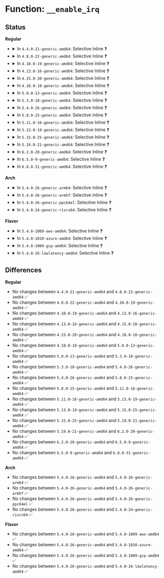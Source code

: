 # Function: <code>__enable_irq</code>

## Status
<b>Regular</b>
<ul>
<li>
<details>
<summary>In <code>4.4.0-21-generic-amd64</code>: Selective Inline ❓</summary>

```c
void __enable_irq(struct irq_desc * desc)
```

```json
{
  "name": "__enable_irq",
  "collision_type": "Unique Global",
  "inline_type": "Selective",
  "funcs": [
    {
      "addr": 18446744071579747104,
      "name": "__enable_irq",
      "external": true,
      "loc": "kernel/irq/manage.c:513",
      "file": "kernel/irq/manage.c",
      "inline": "not declared, inlined",
      "caller_inline": [],
      "caller_func": [
        "kernel/irq/manage.c:enable_irq",
        "kernel/irq/manage.c:__setup_irq",
        "kernel/irq/pm.c:resume_irqs"
      ]
    }
  ],
  "symbols": [
    {
      "addr": 18446744071579747104,
      "name": "__enable_irq",
      "section": ".text",
      "bind": "STB_GLOBAL",
      "size": 108
    }
  ]
}
```
</details>
</li>
<li>
<details>
<summary>In <code>4.8.0-22-generic-amd64</code>: Selective Inline ❓</summary>

```c
void __enable_irq(struct irq_desc * desc)
```

```json
{
  "name": "__enable_irq",
  "collision_type": "Unique Global",
  "inline_type": "Selective",
  "funcs": [
    {
      "addr": 18446744071579769392,
      "name": "__enable_irq",
      "external": true,
      "loc": "kernel/irq/manage.c:527",
      "file": "kernel/irq/manage.c",
      "inline": "not declared, inlined",
      "caller_inline": [],
      "caller_func": [
        "kernel/irq/manage.c:__setup_irq",
        "kernel/irq/manage.c:enable_irq",
        "kernel/irq/pm.c:resume_irqs"
      ]
    }
  ],
  "symbols": [
    {
      "addr": 18446744071579769392,
      "name": "__enable_irq",
      "section": ".text",
      "bind": "STB_GLOBAL",
      "size": 108
    }
  ]
}
```
</details>
</li>
<li>
<details>
<summary>In <code>4.10.0-19-generic-amd64</code>: Selective Inline ❓</summary>

```c
void __enable_irq(struct irq_desc * desc)
```

```json
{
  "name": "__enable_irq",
  "collision_type": "Unique Global",
  "inline_type": "Selective",
  "funcs": [
    {
      "addr": 18446744071579796336,
      "name": "__enable_irq",
      "external": true,
      "loc": "kernel/irq/manage.c:527",
      "file": "kernel/irq/manage.c",
      "inline": "not declared, inlined",
      "caller_inline": [],
      "caller_func": [
        "kernel/irq/manage.c:__setup_irq",
        "kernel/irq/manage.c:enable_irq",
        "kernel/irq/pm.c:resume_irqs"
      ]
    }
  ],
  "symbols": [
    {
      "addr": 18446744071579796336,
      "name": "__enable_irq",
      "section": ".text",
      "bind": "STB_GLOBAL",
      "size": 93
    }
  ]
}
```
</details>
</li>
<li>
<details>
<summary>In <code>4.13.0-16-generic-amd64</code>: Selective Inline ❓</summary>

```c
void __enable_irq(struct irq_desc * desc)
```

```json
{
  "name": "__enable_irq",
  "collision_type": "Unique Global",
  "inline_type": "Selective",
  "funcs": [
    {
      "addr": 18446744071579793584,
      "name": "__enable_irq",
      "external": true,
      "loc": "kernel/irq/manage.c:498",
      "file": "kernel/irq/manage.c",
      "inline": "not declared, inlined",
      "caller_inline": [],
      "caller_func": [
        "kernel/irq/manage.c:__setup_irq",
        "kernel/irq/manage.c:enable_irq",
        "kernel/irq/pm.c:resume_irqs"
      ]
    }
  ],
  "symbols": [
    {
      "addr": 18446744071579793584,
      "name": "__enable_irq",
      "section": ".text",
      "bind": "STB_GLOBAL",
      "size": 81
    }
  ]
}
```
</details>
</li>
<li>
<details>
<summary>In <code>4.15.0-20-generic-amd64</code>: Selective Inline ❓</summary>

```c
void __enable_irq(struct irq_desc * desc)
```

```json
{
  "name": "__enable_irq",
  "collision_type": "Unique Global",
  "inline_type": "Selective",
  "funcs": [
    {
      "addr": 18446744071579827248,
      "name": "__enable_irq",
      "external": true,
      "loc": "kernel/irq/manage.c:526",
      "file": "kernel/irq/manage.c",
      "inline": "not declared, inlined",
      "caller_inline": [],
      "caller_func": [
        "kernel/irq/manage.c:__setup_irq",
        "kernel/irq/manage.c:enable_irq",
        "kernel/irq/pm.c:resume_irqs"
      ]
    }
  ],
  "symbols": [
    {
      "addr": 18446744071579827248,
      "name": "__enable_irq",
      "section": ".text",
      "bind": "STB_GLOBAL",
      "size": 84
    }
  ]
}
```
</details>
</li>
<li>
<details>
<summary>In <code>4.18.0-10-generic-amd64</code>: Selective Inline ❓</summary>

```c
void __enable_irq(struct irq_desc * desc)
```

```json
{
  "name": "__enable_irq",
  "collision_type": "Unique Global",
  "inline_type": "Selective",
  "funcs": [
    {
      "addr": 18446744071579861104,
      "name": "__enable_irq",
      "external": true,
      "loc": "kernel/irq/manage.c:559",
      "file": "kernel/irq/manage.c",
      "inline": "not declared, inlined",
      "caller_inline": [],
      "caller_func": [
        "kernel/irq/manage.c:__setup_irq",
        "kernel/irq/manage.c:enable_irq",
        "kernel/irq/pm.c:resume_irqs"
      ]
    }
  ],
  "symbols": [
    {
      "addr": 18446744071579861104,
      "name": "__enable_irq",
      "section": ".text",
      "bind": "STB_GLOBAL",
      "size": 84
    }
  ]
}
```
</details>
</li>
<li>
<details>
<summary>In <code>5.0.0-13-generic-amd64</code>: Selective Inline ❓</summary>

```c
void __enable_irq(struct irq_desc * desc)
```

```json
{
  "name": "__enable_irq",
  "collision_type": "Unique Global",
  "inline_type": "Selective",
  "funcs": [
    {
      "addr": 18446744071579908112,
      "name": "__enable_irq",
      "external": true,
      "loc": "kernel/irq/manage.c:562",
      "file": "kernel/irq/manage.c",
      "inline": "not declared, inlined",
      "caller_inline": [],
      "caller_func": [
        "kernel/irq/manage.c:__setup_irq",
        "kernel/irq/manage.c:enable_irq",
        "kernel/irq/pm.c:resume_irqs"
      ]
    }
  ],
  "symbols": [
    {
      "addr": 18446744071579908112,
      "name": "__enable_irq",
      "section": ".text",
      "bind": "STB_GLOBAL",
      "size": 84
    }
  ]
}
```
</details>
</li>
<li>
<details>
<summary>In <code>5.3.0-18-generic-amd64</code>: Selective Inline ❓</summary>

```c
void __enable_irq(struct irq_desc * desc)
```

```json
{
  "name": "__enable_irq",
  "collision_type": "Unique Global",
  "inline_type": "Selective",
  "funcs": [
    {
      "addr": 18446744071579943504,
      "name": "__enable_irq",
      "external": true,
      "loc": "kernel/irq/manage.c:606",
      "file": "kernel/irq/manage.c",
      "inline": "not declared, inlined",
      "caller_inline": [],
      "caller_func": [
        "kernel/irq/manage.c:__setup_irq",
        "kernel/irq/manage.c:enable_irq",
        "kernel/irq/pm.c:resume_irqs"
      ]
    }
  ],
  "symbols": [
    {
      "addr": 18446744071579943504,
      "name": "__enable_irq",
      "section": ".text",
      "bind": "STB_GLOBAL",
      "size": 84
    }
  ]
}
```
</details>
</li>
<li>
<details>
<summary>In <code>5.4.0-26-generic-amd64</code>: Selective Inline ❓</summary>

```c
void __enable_irq(struct irq_desc * desc)
```

```json
{
  "name": "__enable_irq",
  "collision_type": "Unique Global",
  "inline_type": "Selective",
  "funcs": [
    {
      "addr": 18446744071579993648,
      "name": "__enable_irq",
      "external": true,
      "loc": "kernel/irq/manage.c:599",
      "file": "kernel/irq/manage.c",
      "inline": "not declared, inlined",
      "caller_inline": [],
      "caller_func": [
        "kernel/irq/manage.c:__setup_irq",
        "kernel/irq/manage.c:enable_irq",
        "kernel/irq/pm.c:rearm_wake_irq",
        "kernel/irq/pm.c:resume_irqs"
      ]
    }
  ],
  "symbols": [
    {
      "addr": 18446744071579993648,
      "name": "__enable_irq",
      "section": ".text",
      "bind": "STB_GLOBAL",
      "size": 84
    }
  ]
}
```
</details>
</li>
<li>
<details>
<summary>In <code>5.8.0-25-generic-amd64</code>: Selective Inline ❓</summary>

```c
void __enable_irq(struct irq_desc * desc)
```

```json
{
  "name": "__enable_irq",
  "collision_type": "Unique Global",
  "inline_type": "Selective",
  "funcs": [
    {
      "addr": 18446744071580040992,
      "name": "__enable_irq",
      "external": true,
      "loc": "kernel/irq/manage.c:675",
      "file": "kernel/irq/manage.c",
      "inline": "not declared, inlined",
      "caller_inline": [],
      "caller_func": [
        "kernel/irq/manage.c:__setup_irq",
        "kernel/irq/manage.c:enable_irq",
        "kernel/irq/pm.c:rearm_wake_irq",
        "kernel/irq/pm.c:resume_irqs"
      ]
    }
  ],
  "symbols": [
    {
      "addr": 18446744071580040992,
      "name": "__enable_irq",
      "section": ".text",
      "bind": "STB_GLOBAL",
      "size": 84
    }
  ]
}
```
</details>
</li>
<li>
<details>
<summary>In <code>5.11.0-16-generic-amd64</code>: Selective Inline ❓</summary>

```c
void __enable_irq(struct irq_desc * desc)
```

```json
{
  "name": "__enable_irq",
  "collision_type": "Unique Global",
  "inline_type": "Selective",
  "funcs": [
    {
      "addr": 18446744071580024192,
      "name": "__enable_irq",
      "external": true,
      "loc": "kernel/irq/manage.c:745",
      "file": "kernel/irq/manage.c",
      "inline": "not declared, inlined",
      "caller_inline": [],
      "caller_func": [
        "kernel/irq/manage.c:__setup_irq",
        "kernel/irq/manage.c:enable_irq",
        "kernel/irq/pm.c:rearm_wake_irq",
        "kernel/irq/pm.c:resume_irq",
        "kernel/irq/pm.c:suspend_device_irqs"
      ]
    }
  ],
  "symbols": [
    {
      "addr": 18446744071580024192,
      "name": "__enable_irq",
      "section": ".text",
      "bind": "STB_GLOBAL",
      "size": 84
    }
  ]
}
```
</details>
</li>
<li>
<details>
<summary>In <code>5.13.0-19-generic-amd64</code>: Selective Inline ❓</summary>

```c
void __enable_irq(struct irq_desc * desc)
```

```json
{
  "name": "__enable_irq",
  "collision_type": "Unique Global",
  "inline_type": "Selective",
  "funcs": [
    {
      "addr": 18446744071580024880,
      "name": "__enable_irq",
      "external": true,
      "loc": "kernel/irq/manage.c:745",
      "file": "kernel/irq/manage.c",
      "inline": "not declared, inlined",
      "caller_inline": [],
      "caller_func": [
        "kernel/irq/manage.c:__setup_irq",
        "kernel/irq/manage.c:enable_irq",
        "kernel/irq/pm.c:rearm_wake_irq",
        "kernel/irq/pm.c:resume_irqs",
        "kernel/irq/pm.c:suspend_device_irqs"
      ]
    }
  ],
  "symbols": [
    {
      "addr": 18446744071580024880,
      "name": "__enable_irq",
      "section": ".text",
      "bind": "STB_GLOBAL",
      "size": 84
    }
  ]
}
```
</details>
</li>
<li>
<details>
<summary>In <code>5.15.0-25-generic-amd64</code>: Selective Inline ❓</summary>

```c
void __enable_irq(struct irq_desc * desc)
```

```json
{
  "name": "__enable_irq",
  "collision_type": "Unique Global",
  "inline_type": "Selective",
  "funcs": [
    {
      "addr": 18446744071580157280,
      "name": "__enable_irq",
      "external": true,
      "loc": "kernel/irq/manage.c:769",
      "file": "kernel/irq/manage.c",
      "inline": "not declared, inlined",
      "caller_inline": [],
      "caller_func": [
        "kernel/irq/manage.c:__setup_irq",
        "kernel/irq/manage.c:enable_irq",
        "kernel/irq/pm.c:rearm_wake_irq",
        "kernel/irq/pm.c:resume_irqs",
        "kernel/irq/pm.c:suspend_device_irqs"
      ]
    }
  ],
  "symbols": [
    {
      "addr": 18446744071580157280,
      "name": "__enable_irq",
      "section": ".text",
      "bind": "STB_GLOBAL",
      "size": 84
    }
  ]
}
```
</details>
</li>
<li>
<details>
<summary>In <code>5.19.0-21-generic-amd64</code>: Selective Inline ❓</summary>

```c
void __enable_irq(struct irq_desc * desc)
```

```json
{
  "name": "__enable_irq",
  "collision_type": "Unique Global",
  "inline_type": "Selective",
  "funcs": [
    {
      "addr": 18446744071580303088,
      "name": "__enable_irq",
      "external": true,
      "loc": "kernel/irq/manage.c:784",
      "file": "kernel/irq/manage.c",
      "inline": "not declared, inlined",
      "caller_inline": [],
      "caller_func": [
        "kernel/irq/manage.c:__setup_irq",
        "kernel/irq/manage.c:enable_irq",
        "kernel/irq/pm.c:rearm_wake_irq",
        "kernel/irq/pm.c:resume_irqs",
        "kernel/irq/pm.c:suspend_device_irqs"
      ]
    }
  ],
  "symbols": [
    {
      "addr": 18446744071580303088,
      "name": "__enable_irq",
      "section": ".text",
      "bind": "STB_GLOBAL",
      "size": 120
    }
  ]
}
```
</details>
</li>
<li>
<details>
<summary>In <code>6.2.0-20-generic-amd64</code>: Selective Inline ❓</summary>

```c
void __enable_irq(struct irq_desc * desc)
```

```json
{
  "name": "__enable_irq",
  "collision_type": "Unique Global",
  "inline_type": "Selective",
  "funcs": [
    {
      "addr": 18446744071580515408,
      "name": "__enable_irq",
      "external": true,
      "loc": "kernel/irq/manage.c:776",
      "file": "kernel/irq/manage.c",
      "inline": "not declared, inlined",
      "caller_inline": [],
      "caller_func": [
        "kernel/irq/manage.c:__setup_irq",
        "kernel/irq/manage.c:enable_irq",
        "kernel/irq/pm.c:rearm_wake_irq",
        "kernel/irq/pm.c:resume_irqs",
        "kernel/irq/pm.c:suspend_device_irqs"
      ]
    }
  ],
  "symbols": [
    {
      "addr": 18446744071580515408,
      "name": "__enable_irq",
      "section": ".text",
      "bind": "STB_GLOBAL",
      "size": 120
    }
  ]
}
```
</details>
</li>
<li>
<details>
<summary>In <code>6.5.0-9-generic-amd64</code>: Selective Inline ❓</summary>

```c
void __enable_irq(struct irq_desc * desc)
```

```json
{
  "name": "__enable_irq",
  "collision_type": "Unique Global",
  "inline_type": "Selective",
  "funcs": [
    {
      "addr": 18446744071580588304,
      "name": "__enable_irq",
      "external": true,
      "loc": "kernel/irq/manage.c:782",
      "file": "kernel/irq/manage.c",
      "inline": "not declared, inlined",
      "caller_inline": [],
      "caller_func": [
        "kernel/irq/manage.c:__setup_irq",
        "kernel/irq/manage.c:enable_irq",
        "kernel/irq/pm.c:rearm_wake_irq",
        "kernel/irq/pm.c:resume_irqs",
        "kernel/irq/pm.c:suspend_device_irqs"
      ]
    }
  ],
  "symbols": [
    {
      "addr": 18446744071580588304,
      "name": "__enable_irq",
      "section": ".text",
      "bind": "STB_GLOBAL",
      "size": 120
    }
  ]
}
```
</details>
</li>
<li>
<details>
<summary>In <code>6.8.0-31-generic-amd64</code>: Selective Inline ❓</summary>

```c
void __enable_irq(struct irq_desc * desc)
```

```json
{
  "name": "__enable_irq",
  "collision_type": "Unique Global",
  "inline_type": "Selective",
  "funcs": [
    {
      "addr": 18446744071580652656,
      "name": "__enable_irq",
      "external": true,
      "loc": "kernel/irq/manage.c:784",
      "file": "kernel/irq/manage.c",
      "inline": "not declared, inlined",
      "caller_inline": [],
      "caller_func": [
        "kernel/irq/manage.c:__setup_irq",
        "kernel/irq/manage.c:enable_irq",
        "kernel/irq/pm.c:rearm_wake_irq",
        "kernel/irq/pm.c:resume_irqs",
        "kernel/irq/pm.c:suspend_device_irqs"
      ]
    }
  ],
  "symbols": [
    {
      "addr": 18446744071580652656,
      "name": "__enable_irq",
      "section": ".text",
      "bind": "STB_GLOBAL",
      "size": 120
    }
  ]
}
```
</details>
</li>
</ul>
<b>Arch</b>
<ul>
<li>
<details>
<summary>In <code>5.4.0-26-generic-arm64</code>: Selective Inline ❓</summary>

```c
void __enable_irq(struct irq_desc * desc)
```

```json
{
  "name": "__enable_irq",
  "collision_type": "Unique Global",
  "inline_type": "Selective",
  "funcs": [
    {
      "addr": 18446603336491183872,
      "name": "__enable_irq",
      "external": true,
      "loc": "kernel/irq/manage.c:599",
      "file": "kernel/irq/manage.c",
      "inline": "not declared, inlined",
      "caller_inline": [],
      "caller_func": [
        "kernel/irq/manage.c:__setup_irq",
        "kernel/irq/manage.c:enable_irq",
        "kernel/irq/pm.c:rearm_wake_irq",
        "kernel/irq/pm.c:resume_irqs"
      ]
    }
  ],
  "symbols": [
    {
      "addr": 18446603336491183872,
      "name": "__enable_irq",
      "section": ".text",
      "bind": "STB_GLOBAL",
      "size": 136
    }
  ]
}
```
</details>
</li>
<li>
<details>
<summary>In <code>5.4.0-26-generic-armhf</code>: Selective Inline ❓</summary>

```c
void __enable_irq(struct irq_desc * desc)
```

```json
{
  "name": "__enable_irq",
  "collision_type": "Unique Global",
  "inline_type": "Selective",
  "funcs": [
    {
      "addr": 3225206836,
      "name": "__enable_irq",
      "external": true,
      "loc": "kernel/irq/manage.c:599",
      "file": "kernel/irq/manage.c",
      "inline": "not declared, inlined",
      "caller_inline": [],
      "caller_func": [
        "kernel/irq/manage.c:__setup_irq",
        "kernel/irq/manage.c:enable_irq",
        "kernel/irq/pm.c:rearm_wake_irq",
        "kernel/irq/pm.c:resume_irqs"
      ]
    }
  ],
  "symbols": [
    {
      "addr": 3225206836,
      "name": "__enable_irq",
      "section": ".text",
      "bind": "STB_GLOBAL",
      "size": 148
    }
  ]
}
```
</details>
</li>
<li>
<details>
<summary>In <code>5.4.0-26-generic-ppc64el</code>: Selective Inline ❓</summary>

```c
void __enable_irq(struct irq_desc * desc)
```

```json
{
  "name": "__enable_irq",
  "collision_type": "Unique Global",
  "inline_type": "Selective",
  "funcs": [
    {
      "addr": 13835058055284085952,
      "name": "__enable_irq",
      "external": true,
      "loc": "kernel/irq/manage.c:599",
      "file": "kernel/irq/manage.c",
      "inline": "not declared, inlined",
      "caller_inline": [],
      "caller_func": [
        "kernel/irq/manage.c:__setup_irq",
        "kernel/irq/manage.c:enable_irq",
        "kernel/irq/pm.c:rearm_wake_irq",
        "kernel/irq/pm.c:resume_irqs"
      ]
    }
  ],
  "symbols": [
    {
      "addr": 13835058055284085952,
      "name": "__enable_irq",
      "section": ".text",
      "bind": "STB_GLOBAL",
      "size": 176
    }
  ]
}
```
</details>
</li>
<li>
<details>
<summary>In <code>5.4.0-24-generic-riscv64</code>: Selective Inline ❓</summary>

```c
void __enable_irq(struct irq_desc * desc)
```

```json
{
  "name": "__enable_irq",
  "collision_type": "Unique Global",
  "inline_type": "Selective",
  "funcs": [
    {
      "addr": 18446743936271731564,
      "name": "__enable_irq",
      "external": true,
      "loc": "kernel/irq/manage.c:599",
      "file": "kernel/irq/manage.c",
      "inline": "not declared, inlined",
      "caller_inline": [],
      "caller_func": [
        "kernel/irq/manage.c:__setup_irq",
        "kernel/irq/manage.c:enable_irq"
      ]
    }
  ],
  "symbols": [
    {
      "addr": 18446743936271731564,
      "name": "__enable_irq",
      "section": ".text",
      "bind": "STB_GLOBAL",
      "size": 118
    }
  ]
}
```
</details>
</li>
</ul>
<b>Flavor</b>
<ul>
<li>
<details>
<summary>In <code>5.4.0-1009-aws-amd64</code>: Selective Inline ❓</summary>

```c
void __enable_irq(struct irq_desc * desc)
```

```json
{
  "name": "__enable_irq",
  "collision_type": "Unique Global",
  "inline_type": "Selective",
  "funcs": [
    {
      "addr": 18446744071579962384,
      "name": "__enable_irq",
      "external": true,
      "loc": "kernel/irq/manage.c:599",
      "file": "kernel/irq/manage.c",
      "inline": "not declared, inlined",
      "caller_inline": [],
      "caller_func": [
        "kernel/irq/manage.c:__setup_irq",
        "kernel/irq/manage.c:enable_irq",
        "kernel/irq/pm.c:rearm_wake_irq",
        "kernel/irq/pm.c:resume_irqs"
      ]
    }
  ],
  "symbols": [
    {
      "addr": 18446744071579962384,
      "name": "__enable_irq",
      "section": ".text",
      "bind": "STB_GLOBAL",
      "size": 84
    }
  ]
}
```
</details>
</li>
<li>
<details>
<summary>In <code>5.4.0-1010-azure-amd64</code>: Selective Inline ❓</summary>

```c
void __enable_irq(struct irq_desc * desc)
```

```json
{
  "name": "__enable_irq",
  "collision_type": "Unique Global",
  "inline_type": "Selective",
  "funcs": [
    {
      "addr": 18446744071579900224,
      "name": "__enable_irq",
      "external": true,
      "loc": "kernel/irq/manage.c:599",
      "file": "kernel/irq/manage.c",
      "inline": "not declared, inlined",
      "caller_inline": [],
      "caller_func": [
        "kernel/irq/manage.c:__setup_irq",
        "kernel/irq/manage.c:enable_irq",
        "kernel/irq/pm.c:rearm_wake_irq",
        "kernel/irq/pm.c:resume_irqs"
      ]
    }
  ],
  "symbols": [
    {
      "addr": 18446744071579900224,
      "name": "__enable_irq",
      "section": ".text",
      "bind": "STB_GLOBAL",
      "size": 84
    }
  ]
}
```
</details>
</li>
<li>
<details>
<summary>In <code>5.4.0-1009-gcp-amd64</code>: Selective Inline ❓</summary>

```c
void __enable_irq(struct irq_desc * desc)
```

```json
{
  "name": "__enable_irq",
  "collision_type": "Unique Global",
  "inline_type": "Selective",
  "funcs": [
    {
      "addr": 18446744071579953920,
      "name": "__enable_irq",
      "external": true,
      "loc": "kernel/irq/manage.c:599",
      "file": "kernel/irq/manage.c",
      "inline": "not declared, inlined",
      "caller_inline": [],
      "caller_func": [
        "kernel/irq/manage.c:__setup_irq",
        "kernel/irq/manage.c:enable_irq",
        "kernel/irq/pm.c:rearm_wake_irq",
        "kernel/irq/pm.c:resume_irqs"
      ]
    }
  ],
  "symbols": [
    {
      "addr": 18446744071579953920,
      "name": "__enable_irq",
      "section": ".text",
      "bind": "STB_GLOBAL",
      "size": 84
    }
  ]
}
```
</details>
</li>
<li>
<details>
<summary>In <code>5.4.0-26-lowlatency-amd64</code>: Selective Inline ❓</summary>

```c
void __enable_irq(struct irq_desc * desc)
```

```json
{
  "name": "__enable_irq",
  "collision_type": "Unique Global",
  "inline_type": "Selective",
  "funcs": [
    {
      "addr": 18446744071580000304,
      "name": "__enable_irq",
      "external": true,
      "loc": "kernel/irq/manage.c:599",
      "file": "kernel/irq/manage.c",
      "inline": "not declared, inlined",
      "caller_inline": [],
      "caller_func": [
        "kernel/irq/manage.c:__setup_irq",
        "kernel/irq/manage.c:enable_irq",
        "kernel/irq/pm.c:rearm_wake_irq",
        "kernel/irq/pm.c:resume_irqs"
      ]
    }
  ],
  "symbols": [
    {
      "addr": 18446744071580000304,
      "name": "__enable_irq",
      "section": ".text",
      "bind": "STB_GLOBAL",
      "size": 84
    }
  ]
}
```
</details>
</li>
</ul>

## Differences
<b>Regular</b>
<ul>
<li>
No changes between <code>4.4.0-21-generic-amd64</code> and <code>4.8.0-22-generic-amd64</code> ✅
</li>
<li>
No changes between <code>4.8.0-22-generic-amd64</code> and <code>4.10.0-19-generic-amd64</code> ✅
</li>
<li>
No changes between <code>4.10.0-19-generic-amd64</code> and <code>4.13.0-16-generic-amd64</code> ✅
</li>
<li>
No changes between <code>4.13.0-16-generic-amd64</code> and <code>4.15.0-20-generic-amd64</code> ✅
</li>
<li>
No changes between <code>4.15.0-20-generic-amd64</code> and <code>4.18.0-10-generic-amd64</code> ✅
</li>
<li>
No changes between <code>4.18.0-10-generic-amd64</code> and <code>5.0.0-13-generic-amd64</code> ✅
</li>
<li>
No changes between <code>5.0.0-13-generic-amd64</code> and <code>5.3.0-18-generic-amd64</code> ✅
</li>
<li>
No changes between <code>5.3.0-18-generic-amd64</code> and <code>5.4.0-26-generic-amd64</code> ✅
</li>
<li>
No changes between <code>5.4.0-26-generic-amd64</code> and <code>5.8.0-25-generic-amd64</code> ✅
</li>
<li>
No changes between <code>5.8.0-25-generic-amd64</code> and <code>5.11.0-16-generic-amd64</code> ✅
</li>
<li>
No changes between <code>5.11.0-16-generic-amd64</code> and <code>5.13.0-19-generic-amd64</code> ✅
</li>
<li>
No changes between <code>5.13.0-19-generic-amd64</code> and <code>5.15.0-25-generic-amd64</code> ✅
</li>
<li>
No changes between <code>5.15.0-25-generic-amd64</code> and <code>5.19.0-21-generic-amd64</code> ✅
</li>
<li>
No changes between <code>5.19.0-21-generic-amd64</code> and <code>6.2.0-20-generic-amd64</code> ✅
</li>
<li>
No changes between <code>6.2.0-20-generic-amd64</code> and <code>6.5.0-9-generic-amd64</code> ✅
</li>
<li>
No changes between <code>6.5.0-9-generic-amd64</code> and <code>6.8.0-31-generic-amd64</code> ✅
</li>
</ul>
<b>Arch</b>
<ul>
<li>
No changes between <code>5.4.0-26-generic-amd64</code> and <code>5.4.0-26-generic-arm64</code> ✅
</li>
<li>
No changes between <code>5.4.0-26-generic-amd64</code> and <code>5.4.0-26-generic-armhf</code> ✅
</li>
<li>
No changes between <code>5.4.0-26-generic-amd64</code> and <code>5.4.0-26-generic-ppc64el</code> ✅
</li>
<li>
No changes between <code>5.4.0-26-generic-amd64</code> and <code>5.4.0-24-generic-riscv64</code> ✅
</li>
</ul>
<b>Flavor</b>
<ul>
<li>
No changes between <code>5.4.0-26-generic-amd64</code> and <code>5.4.0-1009-aws-amd64</code> ✅
</li>
<li>
No changes between <code>5.4.0-26-generic-amd64</code> and <code>5.4.0-1010-azure-amd64</code> ✅
</li>
<li>
No changes between <code>5.4.0-26-generic-amd64</code> and <code>5.4.0-1009-gcp-amd64</code> ✅
</li>
<li>
No changes between <code>5.4.0-26-generic-amd64</code> and <code>5.4.0-26-lowlatency-amd64</code> ✅
</li>
</ul>
